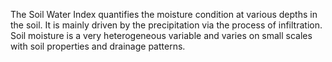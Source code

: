 The Soil Water Index quantifies the moisture condition at various depths in the soil. It is mainly driven by the precipitation via the process of infiltration. Soil moisture is a very heterogeneous variable and varies on small scales with soil properties and drainage patterns.
